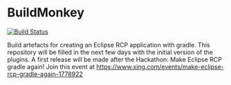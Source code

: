 # BuildMonkey
[![Build Status](https://travis-ci.org/MONKEY-WORKS/BuildMonkey.svg?branch=master)](https://travis-ci.org/MONKEY-WORKS/BuildMonkey)

Build artefacts for creating an Eclipse RCP application with gradle.
This repository will be filled in the next few days with the initial version of the plugins.
A first release will be made after the Hackathon: Make Eclipse RCP gradle again!
Join this event at https://www.xing.com/events/make-eclipse-rcp-gradle-again-1778922
